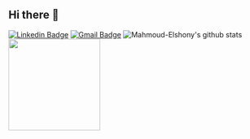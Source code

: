 ## Hi there 👋
[![Linkedin Badge](https://img.shields.io/badge/-Mahmoud-Elshony-blue?style=flat-square&logo=Linkedin&logoColor=white&link=https://www.linkedin.com/in/mahmoud-shony)](https://www.linkedin.com/in/mahmoud-shony) [![Gmail Badge](https://img.shields.io/badge/-mahmoud.elshony43@gmail.com-c14438?style=flat-square&logo=Gmail&logoColor=white&link=mailto:amahmoud.elshony43@gmail.com)](mailto:mahmoud.elshony43@gmail.com) 
![Mahmoud-Elshony's github stats](https://github-readme-stats.vercel.app/api?username=Mahmoud-Elshony&show_icons=true&hide_border=true)
<img height="180em" src="https://github-readme-stats.vercel.app/api/top-langs/?username=Mahmoud-Elshony&layout=compact&langs_count=8"/>
